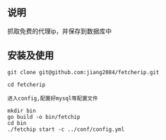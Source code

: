 ## 说明
抓取免费的代理ip，并保存到数据库中
## 安装及使用
```
git clone git@github.com:jiang2084/fetcherip.git

cd fetcherip

进入config,配置好mysql等配置文件

mkdir bin
go build -o bin/fetchip
cd bin
./fetchip start -c ../conf/config.yml
```
